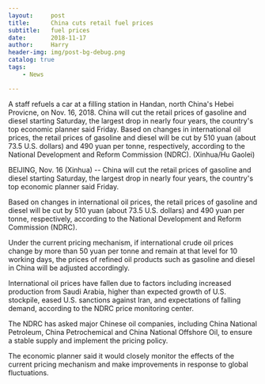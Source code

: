 ```yaml
---
layout:     post
title:      China cuts retail fuel prices
subtitle:   fuel prices
date:       2018-11-17
author:     Harry
header-img: img/post-bg-debug.png
catalog: true
tags:
    - News

---
```



A staff refuels a car at a filling station in Handan, north China's Hebei Provicne, on Nov. 16, 2018. China will cut the retail prices of gasoline and diesel starting Saturday, the largest drop in nearly four years, the country's top economic planner said Friday. Based on changes in international oil prices, the retail prices of gasoline and diesel will be cut by 510 yuan (about 73.5 U.S. dollars) and 490 yuan per tonne, respectively, according to the National Development and Reform Commission (NDRC). (Xinhua/Hu Gaolei)

BEIJING, Nov. 16 (Xinhua) -- China will cut the retail prices of gasoline and diesel starting Saturday, the largest drop in nearly four years, the country's top economic planner said Friday.

Based on changes in international oil prices, the retail prices of gasoline and diesel will be cut by 510 yuan (about 73.5 U.S. dollars) and 490 yuan per tonne, respectively, according to the National Development and Reform Commission (NDRC).

Under the current pricing mechanism, if international crude oil prices change by more than 50 yuan per tonne and remain at that level for 10 working days, the prices of refined oil products such as gasoline and diesel in China will be adjusted accordingly.

International oil prices have fallen due to factors including increased production from Saudi Arabia, higher than expected growth of U.S. stockpile, eased U.S. sanctions against Iran, and expectations of falling demand, according to the NDRC price monitoring center.

The NDRC has asked major Chinese oil companies, including China National Petroleum, China Petrochemical and China National Offshore Oil, to ensure a stable supply and implement the pricing policy.

The economic planner said it would closely monitor the effects of the current pricing mechanism and make improvements in response to global fluctuations.
